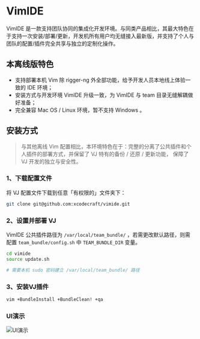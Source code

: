 # VimIDE

VimIDE 是一款支持团队协同的集成化开发环境。与同类产品相比，其最大特色在于支持一次安装/部署/更新，开发机所有用户均无缝接入最新版，并支持了个人与团队的配置/插件完全共享与独立的定制化操作。

## 本离线版特色

- 支持部署本机 Vim 除 rigger-ng 外全部功能，给予开发人员本地线上体验一致的 IDE 环境；
- 安装方式与开发环境 VimIDE 升级一致，为 VimIDE 与 team 目录无缝解耦做好准备；
- 完全兼容 Mac OS / Linux 环境，暂不支持 Windows 。

## 安装方式

> 与其他离线 Vim 配置相比，本环境特色在于：完整的分离了公共插件和个人插件的部署方式，并保留了 VJ 特有的备份 / 还原 / 更新功能， 保障了 VJ 开发的独立与安全性。


### 1、下载配置文件
将 VJ 配置文件下载到任意「有权限的」文件夹下：

```bash
git clone git@github.com:xcodecraft/vimide.git
```

### 2、设置并部署 VJ

VimIDE 公共插件路径为 `/var/local/team_bundle/` ，若需更改默认路径，则需配置 `team_bundle/config.sh` 中 `TEAM_BUNDLE_DIR` 变量。

```bash
cd vimide
source update.sh

# 需要本机 sudo 密码建立 /var/local/team_bundle/ 路径
```

### 3、安装VJ插件

```bash
vim +BundleInstall +BundleClean! +qa
```

### UI演示
![UI演示](https://raw.githubusercontent.com/wiki/dzhcool/vimide/assets/images/ui.png)
